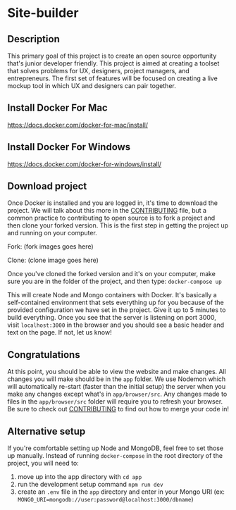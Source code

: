 # Site-builder

## Description

This primary goal of this project is to create an open source opportunity that's junior developer friendly. This project is aimed at creating a toolset that solves problems for UX, designers, project managers, and entrepreneurs. The first set of features will be focused on creating a live mockup tool in which UX and designers can pair together.

## Install Docker For Mac

https://docs.docker.com/docker-for-mac/install/

## Install Docker For Windows

https://docs.docker.com/docker-for-windows/install/

## Download project

Once Docker is installed and you are logged in, it's time to download the project. We will talk about this more in the [CONTRIBUTING](CONTRIBUTING.md) file, but a common practice to contributing to open source is to fork a project and then clone your forked version. This is the first step in getting the project up and running on your computer.

Fork:
(fork images goes here)

Clone:
(clone image goes here)

Once you've cloned the forked version and it's on your computer, make sure you are in the folder of the project, and then type: `docker-compose up`

This will create Node and Mongo containers with Docker. It's basically a self-contained environment that sets everything up for you because of the provided configuration we have set in the project. Give it up to 5 minutes to build everything. Once you see that the server is listening on port 3000, visit `localhost:3000` in the browser and you should see a basic header and text on the page. If not, let us know!

## Congratulations

At this point, you should be able to view the website and make changes. All changes you will make should be in the `app` folder. We use Nodemon which will automatically re-start (faster than the initial setup) the server when you make any changes except what's in `app/browser/src`. Any changes made to files in the `app/browser/src` folder will require you to refresh your browser. Be sure to check out [CONTRIBUTING](CONTRIBUTING.md) to find out how to merge your code in!

## Alternative setup

If you're comfortable setting up Node and MongoDB, feel free to set those up manually. Instead of running `docker-compose` in the root directory of the project, you will need to:
1) move up into the app directory with `cd app`
2) run the development setup command `npm run dev`
3) create an `.env` file in the `app` directory and enter in your Mongo URI (ex: `MONGO_URI=mongodb://user:password@localhost:3000/dbname`)